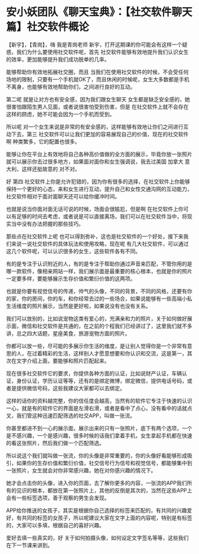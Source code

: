 # 安小妖团队《聊天宝典》：【社交软件聊天篇】社交软件概论

【新宇】，【青岗】，嗨 我是青岗老师 新宇，打开这期课的你可能会有这样一个疑惑，我们为什么要使用社交软件呢，首先 社交软件能够有效地提升我们认识女生的效率，更加能够提升我们成功脱单的几率。

能够帮助你有效地拓展社交圈，而且 当我们在使用社交软件的时候，不会受任何场地的限制，只要有一个手机就OK了，而且休闲的时候呢，女生大多数都是手机不离身，也能够有效地帮助你们，之间进行良好的互动。

第二呢 就是让对方也有安全感，因为我们跟女生聊天 女生都是缺乏安全感的，她很害怕跟陌生男人见面，或者说很害怕受到伤害，但是 在社交软件上就不会存在这样的顾虑，她不可能会因为一个手机而受到。

所以呢 对一个女生来说是非常的有安全感的，这样能够有效地让你们之间进行互动下去，第三 社交软件可以让我们更加的容易展现自己的价值，现在的社交软件啊 种类繁多，它的配置也很多。

能够让你在平台上有效地将自己各种高价值做的全方面的展示，毕竟你放一张照片就可以展示你去过很多地方，如果面对面你和女生强调说，我去过美国 加拿大 意大利，这样还挺故意的 对不对。

好 第四 社交软件上你是允许犯错的，因为你有很多的选择，在社交软件上你能够保持一个更好的心态，来和女生进行互动，提升自己和女性交通沟网的互动能力，社交软件相对于面对面聊天还可以给你缓冲时间。

也就是说当你面对面无话可说的时候，场面会很尴尬，但是啊 在社交软件上你可以有足够的时间去考虑，或者说是可以直接离场，我们可以在社交软件当中，将现实当中没有办法把握的那些技巧。

那些点在社交软件上呢 也可以得到弥补，这也是社交软件的一个好处，接下来我们来说一说社交软件的具体玩法和使用攻略，现在呢 有几大社交软件，可以通过这几个软件呢，可以认识很多的女生，这些软件各有不同。

有的是专注于认识附近的人，有的是专注于帮助你通过声音来匹配，不管你用的是哪一款软件，像相亲网站一样，我们展示面是最重要的核心根本，也就是你的照片一定要多样，要能够展示生存价值和繁衍价值的这两项。

也就是你要有视觉信号的传递，帅气的头像，不同的背景，不同的风格，还要有你的家，你的房间，你的车，和你经常去过的一些场合，如果说能够有一些高端小私生活维度的照片展示，当然是更好啦，如果说没有也没有关系。

我们可以放别的，比如说宠物这类有爱心的，充满亲和力的照片，关于如何做好展示面，微信和社交软件是共通的，在之前的个程我们已经讲过了，这里我们就不多讲，总之四大话题，星座美食，旅游宠物方面的照片。

你都可以放一些，尽可能的多展示你生活的维度，是让别人觉得你是一个非常有意思的人，在过着精彩的生活，这样别人才愿意想要和你认识和交流，这是第一，其次在文字介绍上面，要能够和照片匹配起来。

现在很多社交软件它的要求，你提供各种方面的认证，比如说财产认证，车辆认证，身份认证，学历认证等等，还有的是绑定微博，绑定微信，提供电话号码，或者是提供微信号码，这些我建议大家都可以去绑定。

这样的话你的资料越完整，你的信任度会越高，当然有的软件它专注于快速的认识一心，就是有的软件它的界面是左滑右滑，或者是看中了点心，没有看中的话就点叉，我们管这种迅速匹配筛选的社交APP，叫做一张流。

你甚至都进不到一心的展示面，展示出来的只有一张照片，底下有两个选项，一个是不感兴趣，一个是感兴趣，很多时候的话我们拿着手机，女生拿起手机都在快速的看这张照片，然后我们做一个匹配筛选。

所以说这个我们就叫做一张流，你的头像是非常重要的，你的头像好看能够形成吸引，如果你的生存价值和繁衍价值，社交信号行为信号和视觉信号，都能够集中到一张照片，女生就会对你非常感兴趣，她在对你感兴趣的情况下。

她才会点击你的头像，进入你的页面，去了解你更多的内容，一张流的APP我们所有的见识的根本，都放在第一张照片上，其他的反倒是其次的，当然在这些APP上会有一些标签选项，善于观察的男生会发现。

APP给你推送的女孩子，其实是根据你自己选择的标签来匹配的，有共同的兴趣爱好，有共同的标签的女孩子，所以呢建议大家在文字上面的内容呢，特别是有标签的，大家可以多填，根据自己的喜好兴趣。

爱好去填一些真实的，好 关于如何拍摄头像，如何设定文字签名等等，这些我们在下一节课来讲到。